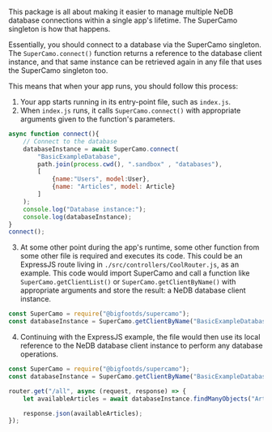 This package is all about making it easier to manage multiple NeDB database connections within a single app's lifetime. The SuperCamo singleton is how that happens.

Essentially, you should connect to a database via the SuperCamo singleton. The `SuperCamo.connect()` function returns a reference to the database client instance, and that same instance can be retrieved again in any file that uses the SuperCamo singleton too.

This means that when your app runs, you should follow this process:

1. Your app starts running in its entry-point file, such as `index.js`. 
2. When `index.js` runs, it calls `SuperCamo.connect()` with appropriate arguments given to the function's parameters.

```js
async function connect(){
	// Connect to the database
	databaseInstance = await SuperCamo.connect(
		"BasicExampleDatabase", 
		path.join(process.cwd(), ".sandbox" , "databases"),
		[
			{name:"Users", model:User},
			{name: "Articles", model: Article}
		]
	);
	console.log("Database instance:");
	console.log(databaseInstance);
}
connect();
```

3. At some other point during the app's runtime, some other function from some other file is required and executes its code. This could be an ExpressJS route living in `./src/controllers/CoolRouter.js`, as an example. This code would import SuperCamo and call a function like `SuperCamo.getClientList()` or `SuperCamo.getClientByName()` with appropriate arguments and store the result: a NeDB database client instance.

```js
const SuperCamo = require("@bigfootds/supercamo");
const databaseInstance = SuperCamo.getClientByName("BasicExampleDatabase");
```

4. Continuing with the ExpressJS example, the file would then use its local reference to the NeDB database client instance to perform any database operations.


```js
const SuperCamo = require("@bigfootds/supercamo");
const databaseInstance = SuperCamo.getClientByName("BasicExampleDatabase");

router.get("/all", async (request, response) => {
	let availableArticles = await databaseInstance.findManyObjects("Articles", {});

	response.json(availableArticles);
});
```
